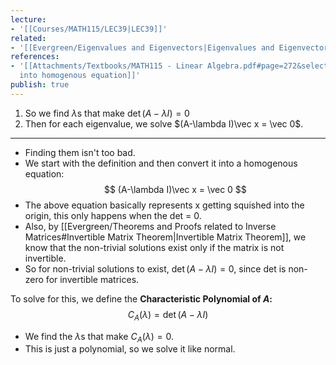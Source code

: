 ```yaml
---
lecture:
- '[[Courses/MATH115/LEC39|LEC39]]'
related:
- '[[Evergreen/Eigenvalues and Eigenvectors|Eigenvalues and Eigenvectors]]'
references:
- '[[Attachments/Textbooks/MATH115 - Linear Algebra.pdf#page=272&selection=69,0,123,0|Converting
  into homogenous equation]]'
publish: true
---
```


1. So we find $\lambda$s that make $\det(A-\lambda I) = 0$
2. Then for each eigenvalue, we solve $(A-\lambda I)\vec x = \vec 0$.

---
- Finding them isn't too bad.
- We start with the definition and then convert it into a homogenous equation:
$$
(A-\lambda I)\vec x = \vec 0
$$
- The above equation basically represents x getting squished into the origin, this only happens when the det = 0.
- Also, by [[Evergreen/Theorems and Proofs related to Inverse Matrices#Invertible Matrix Theorem|Invertible Matrix Theorem]], we know that the non-trivial solutions exist only if the matrix is not invertible.
- So for non-trivial solutions to exist, $\det(A-\lambda I) = 0$, since det is non-zero for invertible matrices.

To solve for this, we define the **Characteristic Polynomial of $A$:**
$$
C_A(\lambda) = \det(A-\lambda I)
$$
- We find the $\lambda$s that make $C_A(\lambda) = 0$.
- This is just a polynomial, so we solve it like normal.